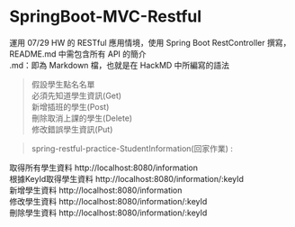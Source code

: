 # SpringBoot-MVC-Restful

運用 07/29 HW 的 RESTful 應用情境，使用 Spring Boot RestController 撰寫，README.md 中需包含所有 API 的簡介  
.md：即為 Markdown 檔，也就是在 HackMD 中所編寫的語法

>假設學生點名名單  
 必須先知道學生資訊(Get)  
 新增插班的學生(Post)  
 刪除取消上課的學生(Delete)  
 修改錯誤學生資訊(Put)  

> spring-restful-practice-StudentInformation(回家作業) :

取得所有學生資料 http://localhost:8080/information  
根據KeyId取得學生資料 http://localhost:8080/information/:keyId  
新增學生資料 http://localhost:8080/information  
修改學生資料 http://localhost:8080/information/:keyId  
刪除學生資料 http://localhost:8080/information/:keyId
